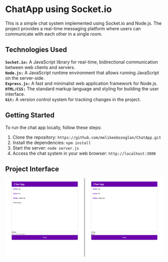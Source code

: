 # ChatApp using Socket.io 
This is a simple chat system implemented using Socket.io and Node.js. The project provides a real-time messaging platform where users can communicate with each other in a single room.

## Technologies Used
**```Socket.io:```** A JavaScript library for real-time, bidirectional communication between web clients and servers.  
**```Node.js:```** A JavaScript runtime environment that allows running JavaScript on the server-side.  
**```Express.js:```** A fast and minimalist web application framework for Node.js.  
**```HTML/CSS:```** The standard markup language and styling for building the user interface.  
**```Git:```** A version control system for tracking changes in the project.  

## Getting Started
To run the chat app locally, follow these steps:  

1. Clone the repository:  ```https://github.com/melikeebozoglan/ChatApp.git```  
2. Install the dependencies:  ```npm install```  
3. Start the server:  ```node server.js```  
4. Access the chat system in your web browser:  ```http://localhost:3000```  

## Project Interface
![interface](./chatApp.PNG)

